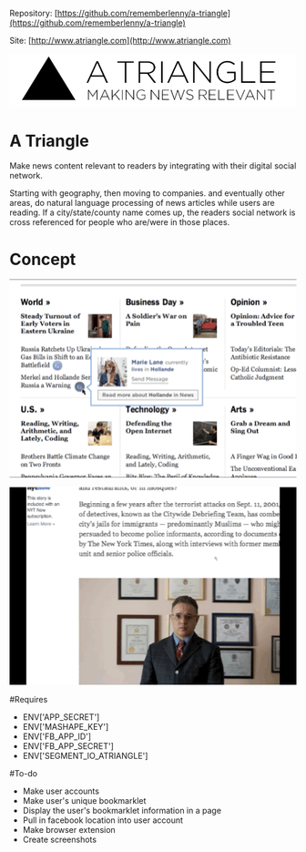 Repository: [https://github.com/rememberlenny/a-triangle](https://github.com/rememberlenny/a-triangle)

Site: [http://www.atriangle.com](http://www.atriangle.com)

![Grid Example](https://raw.githubusercontent.com/rememberlenny/a-triangle/master/app/assets/images/facebook/coverimage.png)

# A Triangle

Make news content relevant to readers by integrating with their digital social network.

Starting with geography, then moving to companies. and eventually other areas, do natural language processing of news articles while users are reading. If a city/state/county name comes up, the readers social network is cross referenced for people who are/were in those places.

# Concept

![Grid Example](https://raw.githubusercontent.com/rememberlenny/a-triangle/master/app/assets/images/demo/demo-grid.gif)

![Single Example](https://raw.githubusercontent.com/rememberlenny/a-triangle/master/app/assets/images/demo/demo-single.gif)

#Requires

- ENV['APP_SECRET']
- ENV['MASHAPE_KEY']
- ENV['FB_APP_ID']
- ENV['FB_APP_SECRET']
- ENV['SEGMENT_IO_ATRIANGLE']

#To-do

- Make user accounts
- Make user's unique bookmarklet
- Display the user's bookmarklet information in a page
- Pull in facebook location into user account
- Make browser extension
- Create screenshots